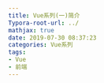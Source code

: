 ```yaml
---
title: Vue系列(一)简介
Typora-root-url: ../
mathjax: true
date: 2019-07-30 08:37:23
categories: Vue系列
tags:
- Vue
- 前端
---
```


